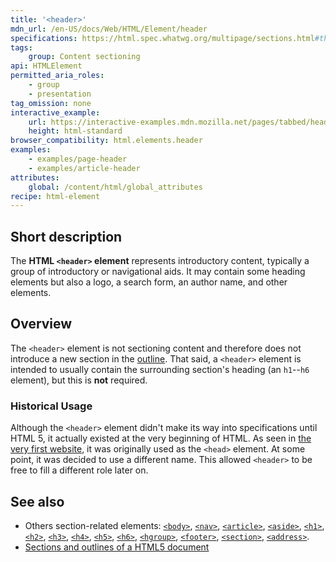 ```yaml
---
title: '<header>'
mdn_url: /en-US/docs/Web/HTML/Element/header
specifications: https://html.spec.whatwg.org/multipage/sections.html#the-header-element
tags:
    group: Content sectioning
api: HTMLElement
permitted_aria_roles:
    - group
    - presentation
tag_omission: none
interactive_example:
    url: https://interactive-examples.mdn.mozilla.net/pages/tabbed/header.html
    height: html-standard
browser_compatibility: html.elements.header
examples:
    - examples/page-header
    - examples/article-header
attributes:
    global: /content/html/global_attributes
recipe: html-element
---
```


## Short description

The **HTML `<header>` element** represents introductory content,
typically a group of introductory or navigational aids. It may contain
some heading elements but also a logo, a search form, an author name,
and other elements.

## Overview

The `<header>` element is not sectioning content and therefore does not
introduce a new section in the
[outline](/en-US/docs/Sections_and_Outlines_of_an_HTML5_document). That
said, a `<header>` element is intended to usually contain the
surrounding section's heading (an `h1`--`h6` element), but this is
**not** required.

### Historical Usage

Although the `<header>` element didn't make its way into specifications
until HTML 5, it actually existed at the very beginning of HTML. As seen
in [the very first website](http://info.cern.ch/), it was originally
used as the `<head>` element. At some point, it was decided to use a
different name. This allowed `<header>` to be free to fill a different
role later on.

## See also

- Others section-related elements:
  [`<body>`](/en-US/docs/Web/HTML/Element/body),
  [`<nav>`](/en-US/docs/Web/HTML/Element/nav),
  [`<article>`](/en-US/docs/Web/HTML/Element/article),
  [`<aside>`](/en-US/docs/Web/HTML/Element/aside),
  [`<h1>`](/en-US/docs/Web/HTML/Element/h1),
  [`<h2>`](/en-US/docs/Web/HTML/Element/h2),
  [`<h3>`](/en-US/docs/Web/HTML/Element/h3),
  [`<h4>`](/en-US/docs/Web/HTML/Element/h4),
  [`<h5>`](/en-US/docs/Web/HTML/Element/h5),
  [`<h6>`](/en-US/docs/Web/HTML/Element/h6),
  [`<hgroup>`](/en-US/docs/Web/HTML/Element/hgroup),
  [`<footer>`](/en-US/docs/Web/HTML/Element/footer),
  [`<section>`](/en-US/docs/Web/HTML/Element/section),
  [`<address>`](/en-US/docs/Web/HTML/Element/address).
- [Sections and outlines of a HTML5 document](/en-US/docs/Web/Guide/HTML/Sections_and_Outlines_of_an_HTML5_document)
